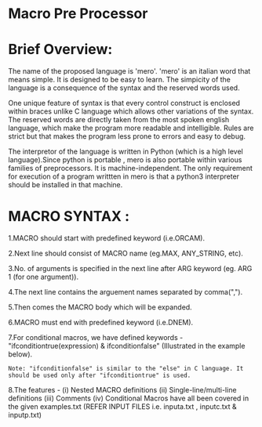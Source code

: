 # Macro Pre Processor

# Brief Overview:

The name of the proposed language is 'mero'. 'mero' is an italian word that means simple. 
It is designed to be easy to learn.
The simpicity of the language is a consequence of the syntax and the reserved words used.

One unique feature of syntax is that every control construct is enclosed within braces unlike C language which allows other variations of the syntax.
The reserved words are directly taken from the most spoken english language, which make the program more readable and intelligible.
Rules are strict but that makes the program less prone to errors and easy to debug.

The interpretor of the language is written in Python (which is a high level language).Since python is portable , mero is also portable within various families of preprocessors.
It is machine-independent.
The only requirement for execution of a program writtten in mero is that a python3 interpreter should be installed in that machine.

# MACRO SYNTAX :

1.MACRO should start with predefined keyword (i.e.ORCAM).

2.Next line should consist of MACRO name (eg.MAX, ANY_STRING, etc).

3.No. of arguments is specified in the next line after ARG keyword (eg. ARG 1 (for one argument)).

4.The next line contains the arguement names separated by comma(",").

5.Then comes the MACRO body which will be expanded.

6.MACRO must end with predefined keyword (i.e.DNEM).

7.For conditional macros, we have defined keywords - "ifconditiontrue(expression) & ifconditionfalse" (Illustrated in the example below).

	Note: "ifconditionfalse" is similar to the "else" in C language. It should be used only after "ifconditiontrue" is used.

8.The features -
	(i) Nested MACRO definitions
	(ii) Single-line/multi-line definitions
	(iii) Comments
	(iv) Conditional Macros
  have all been covered in the given examples.txt (REFER INPUT FILES i.e. inputa.txt , inputc.txt & inputp.txt)
